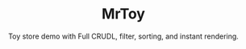<h1 align="center">MrToy</h1>

<p align="center">
  Toy store demo with Full CRUDL, filter, sorting, and instant rendering.
</p>
